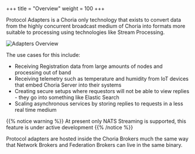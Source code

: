+++
title = "Overview"
weight = 100
+++

Protocol Adapters is a Choria only technology that exists to convert data from the highly concurrent broadcast medium of Choria into formats more suitable to processing using technologies like Stream Processing.

![Adapters Overview](../../adapters-overview.png)

The use cases for this include:

 * Receiving Registration data from large amounts of nodes and processing out of band
 * Receiving telemetry such as temperature and humidity from IoT devices that embed Choria Server into their systems
 * Creating secure setups where requestors will not be able to view replies - they go into something like Elastic Search
 * Scaling asynchronous services by storing replies to requests in a less real time medium

{{% notice warning %}}
At present only NATS Streaming is supported, this feature is under active development
{{% /notice %}}

Protocol adapters are hosted inside the Choria Brokers much the same way that Network Brokers and Federation Brokers can live in the same binary.